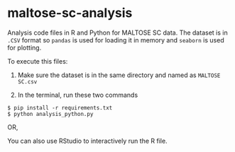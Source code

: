 # maltose-sc-analysis

Analysis code files in R and Python for MALTOSE SC data. The dataset is in `.CSV` format so `pandas` is used for loading it in memory and `seaborn` is used for plotting.

To execute this files:

1. Make sure the dataset is in the same directory and named as `MALTOSE SC.csv`

2. In the terminal, run these two commands

```shell
$ pip install -r requirements.txt
$ python analysis_python.py
```

OR,

You can also use RStudio to interactively run the R file.